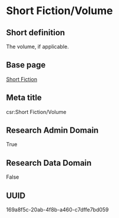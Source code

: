# Short Fiction/Volume
## Short definition
The volume, if applicable.
## Base page
[Short Fiction](https://github.com/EuroCRIS/CASRAI-Dictionairies/blob/main/Objects/Short%20Fiction.md)
## Meta title
csr:Short Fiction/Volume
## Research Admin Domain
True
## Research Data Domain
False
## UUID
169a8f5c-20ab-4f8b-a460-c7dffe7bd059
